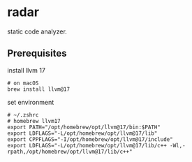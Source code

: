 # radar
static code analyzer.

## Prerequisites
install llvm 17
```
# on macOS
brew install llvm@17
```
set environment
```
# ~/.zshrc
# homebrew llvm17
export PATH="/opt/homebrew/opt/llvm@17/bin:$PATH"
export LDFLAGS="-L/opt/homebrew/opt/llvm@17/lib"
export CPPFLAGS="-I/opt/homebrew/opt/llvm@17/include"
export LDFLAGS="-L/opt/homebrew/opt/llvm@17/lib/c++ -Wl,-rpath,/opt/homebrew/opt/llvm@17/lib/c++"
```